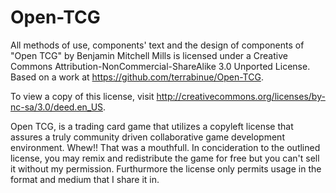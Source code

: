 Open-TCG
========
All methods of use, components' text and the design of components of "Open TCG" by Benjamin Mitchell Mills is licensed under a Creative Commons Attribution-NonCommercial-ShareAlike 3.0 Unported License. Based on a work at https://github.com/terrabinue/Open-TCG. 

To view a copy of this license, visit http://creativecommons.org/licenses/by-nc-sa/3.0/deed.en_US.

Open TCG, is a trading card game that utilizes a copyleft license that assures a truly community driven collaborative game development environment. Whew!! That was a mouthfull. In concideration to the outlined license, you may remix and redistribute the game for free but you can't sell it without my permission. Furthurmore the license only permits usage in the format and medium that I share it in.
